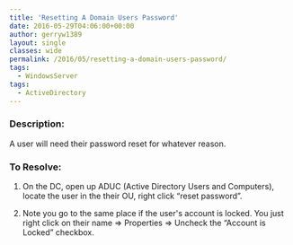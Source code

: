 ```yaml
---
title: 'Resetting A Domain Users Password'
date: 2016-05-29T04:06:00+00:00
author: gerryw1389
layout: single
classes: wide
permalink: /2016/05/resetting-a-domain-users-password/
tags:
  - WindowsServer
tags:
  - ActiveDirectory
---
```

<!--more-->

### Description:

A user will need their password reset for whatever reason.

### To Resolve:

1. On the DC, open up ADUC (Active Directory Users and Computers), locate the user in the their OU, right click &#8220;reset password&#8221;.

2. Note you go to the same place if the user's account is locked. You just right click on their name => Properties => Uncheck the &#8220;Account is Locked&#8221; checkbox.